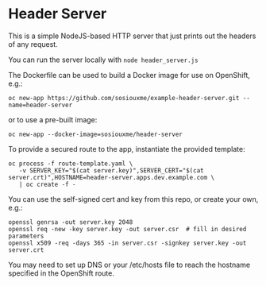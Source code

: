 Header Server
=============

This is a simple NodeJS-based HTTP server that just prints out the
headers of any request.

You can run the server locally with `node header_server.js`

The Dockerfile can be used to build a Docker image for use on OpenShift, e.g.:

    oc new-app https://github.com/sosiouxme/example-header-server.git --name=header-server

or to use a pre-built image:

    oc new-app --docker-image=sosiouxme/header-server

To provide a secured route to the app, instantiate the provided template:

    oc process -f route-template.yaml \
       -v SERVER_KEY="$(cat server.key)",SERVER_CERT="$(cat server.crt)",HOSTNAME=header-server.apps.dev.example.com \
       | oc create -f -

You can use the self-signed cert and key from this repo, or create your own, e.g.:

    openssl genrsa -out server.key 2048
    openssl req -new -key server.key -out server.csr  # fill in desired parameters
    openssl x509 -req -days 365 -in server.csr -signkey server.key -out server.crt

You may need to set up DNS or your /etc/hosts file to reach the hostname
specified in the OpenShift route.

